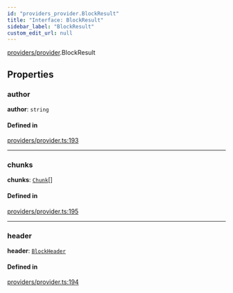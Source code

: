 ```yaml
---
id: "providers_provider.BlockResult"
title: "Interface: BlockResult"
sidebar_label: "BlockResult"
custom_edit_url: null
---
```


[providers/provider](../modules/providers_provider.md).BlockResult

## Properties

### author

 **author**: `string`

#### Defined in

[providers/provider.ts:193](https://github.com/near/near-api-js/blob/ef6d7fbf/packages/near-api-js/src/providers/provider.ts#L193)

___

### chunks

 **chunks**: [`Chunk`](providers_provider.Chunk.md)[]

#### Defined in

[providers/provider.ts:195](https://github.com/near/near-api-js/blob/ef6d7fbf/packages/near-api-js/src/providers/provider.ts#L195)

___

### header

 **header**: [`BlockHeader`](providers_provider.BlockHeader.md)

#### Defined in

[providers/provider.ts:194](https://github.com/near/near-api-js/blob/ef6d7fbf/packages/near-api-js/src/providers/provider.ts#L194)
